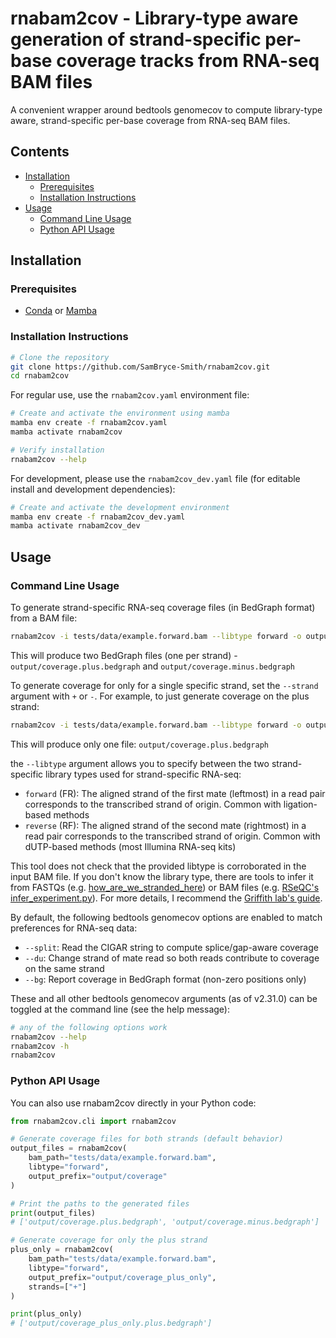 # rnabam2cov - Library-type aware generation of strand-specific per-base coverage tracks from RNA-seq BAM files

A convenient wrapper around bedtools genomecov to compute library-type aware, strand-specific per-base coverage from RNA-seq BAM files.

## Contents

- [Installation](#installation)
  - [Prerequisites](#prerequisites)
  - [Installation Instructions](#installation-instructions)
- [Usage](#usage)
  - [Command Line Usage](#command-line-usage)
  - [Python API Usage](#python-api-usage)

## Installation

### Prerequisites

- [Conda](https://docs.conda.io/en/latest/) or [Mamba](https://mamba.readthedocs.io/en/latest/)

### Installation Instructions

```bash
# Clone the repository
git clone https://github.com/SamBryce-Smith/rnabam2cov.git
cd rnabam2cov
```

For regular use, use the `rnabam2cov.yaml` environment file:

```bash
# Create and activate the environment using mamba
mamba env create -f rnabam2cov.yaml
mamba activate rnabam2cov

# Verify installation
rnabam2cov --help
```

For development, please use the `rnabam2cov_dev.yaml` file (for editable install and development dependencies):

```bash
# Create and activate the development environment
mamba env create -f rnabam2cov_dev.yaml
mamba activate rnabam2cov_dev
```

## Usage

### Command Line Usage

To generate strand-specific RNA-seq coverage files (in BedGraph format) from a BAM file:

```bash
rnabam2cov -i tests/data/example.forward.bam --libtype forward -o output/coverage
```

This will produce two BedGraph files (one per strand) - `output/coverage.plus.bedgraph` and `output/coverage.minus.bedgraph`

To generate coverage for only for a single specific strand, set the `--strand` argument with `+` or `-`. For example, to just generate coverage on the plus strand:

```bash
rnabam2cov -i tests/data/example.forward.bam --libtype forward -o output/coverage --strand +
```

This will produce only one file: `output/coverage.plus.bedgraph`

the `--libtype` argument allows you to specify between the two strand-specific library types used for strand-specific RNA-seq:

- `forward` (FR): The aligned strand of the first mate (leftmost) in a read pair corresponds to the transcribed strand of origin. Common with ligation-based methods
- `reverse` (RF): The aligned strand of the second mate (rightmost) in a read pair corresponds to the transcribed strand of origin. Common with dUTP-based methods (most Illumina RNA-seq kits)

This tool does not check that the provided libtype is corroborated in the input BAM file. If you don't know the library type, there are tools to infer it from FASTQs (e.g. [how_are_we_stranded_here](https://github.com/signalbash/how_are_we_stranded_here)) or BAM files (e.g. [RSeQC's infer_experiment.py](https://rseqc.sourceforge.net/#infer-experiment-py)). For more details, I recommend the [Griffith lab's guide](https://rnabio.org/module-09-appendix/0009/12/01/StrandSettings/).

By default, the following bedtools genomecov options are enabled to match preferences for RNA-seq data:

- `--split`: Read the CIGAR string to compute splice/gap-aware coverage
- `--du`: Change strand of mate read so both reads contribute to coverage on the same strand
- `--bg`: Report coverage in BedGraph format (non-zero positions only)

These and all other bedtools genomecov arguments (as of v2.31.0) can be toggled at the command line (see the help message):

```bash
# any of the following options work
rnabam2cov --help
rnabam2cov -h
rnabam2cov
```

### Python API Usage

You can also use rnabam2cov directly in your Python code:

```python
from rnabam2cov.cli import rnabam2cov

# Generate coverage files for both strands (default behavior)
output_files = rnabam2cov(
    bam_path="tests/data/example.forward.bam",
    libtype="forward",
    output_prefix="output/coverage"
)

# Print the paths to the generated files
print(output_files)
# ['output/coverage.plus.bedgraph', 'output/coverage.minus.bedgraph']

# Generate coverage for only the plus strand
plus_only = rnabam2cov(
    bam_path="tests/data/example.forward.bam",
    libtype="forward",
    output_prefix="output/coverage_plus_only",
    strands=["+"]
)

print(plus_only)
# ['output/coverage_plus_only.plus.bedgraph']
```
